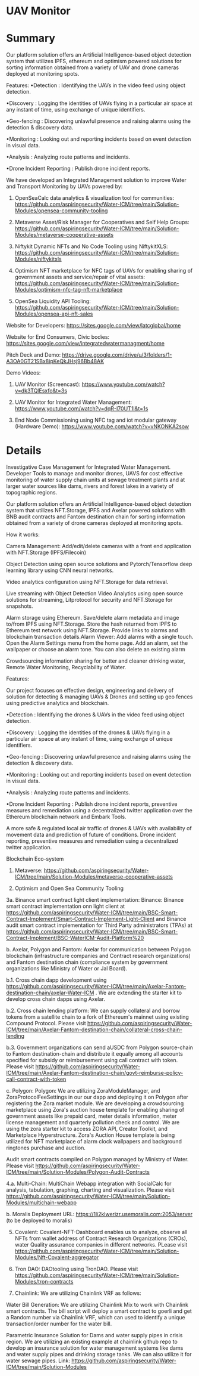 # UAV Monitor

# Summary 

Our platform solution offers an Artificial Intelligence-based object detection system that utilizes IPFS, ethereum and optimism powered solutions  for sorting information obtained from a variety of UAV and drone cameras deployed at monitoring spots.

Features:
•Detection : Identifying the UAVs in the video feed using object detection.

•Discovery : Logging the identities of UAVs flying in a particular air space at any instant of time, using exchange of unique identifiers.

•Geo-fencing : Discovering unlawful presence and raising alarms using the detection & discovery data.

•Monitoring : Looking out and reporting incidents based on event detection in visual data.

•Analysis : Analyzing route patterns and incidents.

•Drone Incident Reporting : Publish drone incident reports.

We have developed an Integrated Management solution to improve Water and Transport Monitoring by UAVs powered by:

1. OpenSeaCalc data analytics & visualization tool for communities: https://github.com/aspiringsecurity/Water-ICM/tree/main/Solution-Modules/opensea-community-tooling

2. Metaverse Asset/Risk Manager for Cooperatives and Self Help Groups: https://github.com/aspiringsecurity/Water-ICM/tree/main/Solution-Modules/metaverse-cooperative-assets

3. Niftykit Dynamic NFTs and No Code Tooling using NiftykitXLS: https://github.com/aspiringsecurity/Water-ICM/tree/main/Solution-Modules/niftykitxls

4. Optimism NFT marketplace for NFC tags of UAVs for enabling sharing of government assets and service/repair of vital assets:  https://github.com/aspiringsecurity/Water-ICM/tree/main/Solution-Modules/optimism-nfc-tag-nft-marketplace

5. OpenSea Liquidity API Tooling: https://github.com/aspiringsecurity/Water-ICM/tree/main/Solution-Modules/opensea-api-nft-sales


Website for Developers: https://sites.google.com/view/latcglobal/home

Website for End Consumers, Civic bodies: https://sites.google.com/view/integratedwatermanagment/home

Pitch Deck and Demo: https://drive.google.com/drive/u/3/folders/1-A3OA0GT21SBx8ipKeQkJHsj96Bb48AK

Demo Videos: 

1. UAV Monitor (Screencast): https://www.youtube.com/watch?v=dk3TQlEsxfo&t=3s

2. UAV Monitor for Integrated Water Management: https://www.youtube.com/watch?v=dqR-I70UT1I&t=1s

3. End Node Commissioning using NFC tag and iot modular gateway (Hardware Demo): https://www.youtube.com/watch?v=vNKONKA2sow


# Details

Investigative Case Management for Integrated Water Management. Developer Tools to manage and monitor drones, UAVS for cost effective monitoring of water supply chain units at sewage treatment plants and at larger water sources like dams, rivers and forest lakes in a variety of topographic regions. 


Our platform solution offers an Artificial Intelligence-based object detection system that utilizes NFT.Storage, IPFS and Axelar powered solutions with BNB audit contracts and Fantom destination chain for sorting information obtained from a variety of drone cameras deployed at monitoring spots.

How it works:

Camera Management: Add/edit/delete cameras with a front end application with NFT.Storage (IPFS/Filecoin)  

Object Detection using open source solutions and Pytorch/Tensorflow deep learning library using CNN neural networks.

Video analytics configuration using NFT.Storage for data retrieval.

Live streaming with Object Detection Video Analytics using open source solutions for streaming, Litprotocol for security and NFT.Storage for snapshots.

Alarm storage using Ethereum. Save/delete alarm metadata and image to/from IPFS using NFT.Storage. Store the hash returned from IPFS to Ethereum test network using NFT.Storage. Provide links to alarms and blockchain transaction details.Alarm Viewer: Add alarms with a single touch. Open the Alarm Settings menu from the home page. Add an alarm, set the wallpaper or choose an alarm tone. You can also delete an existing alarm

Crowdsourcing information sharing for better and cleaner drinking water, Remote Water Monitoring, Recyclability of Water.

Features:

Our project focuses on effective design, engineering and delivery of solution for detecting & managing UAVs & Drones and setting up geo fences using predictive analytics and blockchain. 

•Detection : Identifying the drones & UAVs in the video feed using object detection.

•Discovery : Logging the identities of the drones & UAVs flying in a particular air space at any instant of time, using exchange of unique identifiers.

•Geo-fencing : Discovering unlawful presence and raising alarms using the detection & discovery data.

•Monitoring : Looking out and reporting incidents based on event detection in visual data.

•Analysis : Analyzing route patterns and incidents.

•Drone Incident Reporting : Publish drone incident reports, preventive measures and remediation using a decentralized twitter application over the Ethereum blockchain network and Embark Tools.

A more safe & regulated local air traffic of drones & UAVs with availability of movement data and prediction of future of conditions. Drone incident reporting, preventive measures and remediation using a decentralized twitter application.


Blockchain Eco-system

1. Metaverse: https://github.com/aspiringsecurity/Water-ICM/tree/main/Solution-Modules/metaverse-cooperative-assets

2. Optimism and Open Sea Community Tooling

3a. Binance smart contract light client implementation: Binance: Binance smart contract implementation onn light client at https://github.com/aspiringsecurity/Water-ICM/tree/main/BSC-Smart-Contract-Implement/Smart-Contract-Implement-Light-Client and Binance audit smart contract implementation for Third Party administrators (TPAs) at 
https://github.com/aspiringsecurity/Water-ICM/tree/main/BSC-Smart-Contract-Implement/BSC-WaterICM-Audit-Platform%20

b. Axelar, Polygon and Fantom: Axelar for communication between Polygon blockchain (infrastructure companies and Contract research organizations) and Fantom destination chain (compliance system by government organizations like Ministry of Water or Jal Board).

b.1. Cross chain dapp development using https://github.com/aspiringsecurity/Water-ICM/tree/main/Axelar-Fantom-destination-chain/axelar-Water-ICM . We are extending the starter kit to develop cross chain dapps using Axelar.

b.2. Cross chain lending platform: We can supply collateral and borrow tokens from a satellite chain to a fork of Ethereum's mainnet using existing Compound Protocol. Please visit https://github.com/aspiringsecurity/Water-ICM/tree/main/Axelar-Fantom-destination-chain/collateral-cross-chain-lending

b.3. Government organizations can send aUSDC from Polygon source-chain to Fantom destination-chain and distribute it equally among all accounts specified for subsidy or reimbursement using call contract with token. Please visit https://github.com/aspiringsecurity/Water-ICM/tree/main/Axelar-Fantom-destination-chain/govt-reimburse-policy-call-contract-with-token

c. Polygon: Polygon: We are utilizing ZoraModuleManager, and ZoraProtocolFeeSettings in our our dapp and deploying it on Polygon after registering the Zora market module. We are developing a crowdsourcing marketplace using Zora's auction house template for enabling sharing of government assets like prepaid card, meter details information, meter license management and quarterly pollution check and control. We are using the zora starter kit to access ZORA API, Creator Toolkit, and Marketplace Hyperstructure. Zora's Auction House template is being utilized for NFT marketplace of alarm clock wallpapers and background ringtones purchase and auction. 

Audit smart contracts compiled on Polygon managed by Ministry of Water. Please visit https://github.com/aspiringsecurity/Water-ICM/tree/main/Solution-Modules/Polygon-Audit-Contracts

4.a. Multi-Chain: MultiChain Webapp integration with SocialCalc for analysis, tabulation, graphing, charting and visualization. Please visit https://github.com/aspiringsecurity/Water-ICM/tree/main/Solution-Modules/multichain-webapp

b. Moralis Deployment URL: https://1li2klwerizr.usemoralis.com:2053/server (to be deployed to moralis)

5. Covalent:  Covalent-NFT-Dashboard enables us to analyze, observe all NFTs from wallet address of Contract Research Organizations (CROs), water Quality assurance companies in different networks. PLease visit https://github.com/aspiringsecurity/Water-ICM/tree/main/Solution-Modules/Nft-Covalent-aggregator

6. Tron DAO: DAOtooling using TronDAO. Please visit https://github.com/aspiringsecurity/Water-ICM/tree/main/Solution-Modules/tron-contracts

7. Chainlink: We are utilizing Chainlink VRF as follows:

Water Bill Generation: We are utilizing Chainlink Mix to work with Chainlink smart contracts. The bill script will deploy a smart contract to goerli and get a Random number via Chainlink VRF, which can used to identify a unique transaction/order number for the water bill.

Parametric Insurance Solution for Dams and water supply pipes in crisis region. We are utilizing an existing example at chainlink github repo to develop an insurance solution for water management systems like dams and water supply pipes and drinking storage tanks. We can also utilize it for water sewage pipes. Link: https://github.com/aspiringsecurity/Water-ICM/tree/main/Solution-Modules
